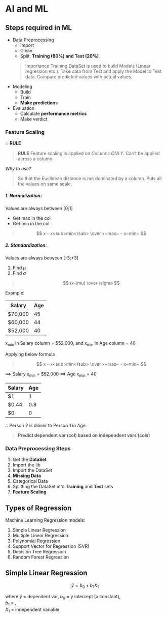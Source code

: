 # AI and ML

## Steps required in ML
* Data Preprocessing
  * Import
  * Clean
  * Split: **Training (80%) and Test (20%)**
  >Importance
  Training DataSet is used to build Models (Linear regression etc.).
  Take data from Test and apply the Model to Test data.
  Compare predicted values with actual values.
* Modeling
  * Build
  * Train
  * **Make predictions**
* Evaluation
  * Calculate **performance metrics**
  * Make verdict

### Feature Scaling
💡 <span style="color:'#FF0000'"> **RULE** </span>
> <span style="color:'red'">**RULE** </span>
> Feature scaling is applied on *Columns ONLY*. Can’t be applied across a column.

*Why to use?*
> So that the Euclidean distance is not dominated by a column. Puts all the values on same scale.

##### 1. Normalization: 
Values are always between [0;1]
* Get max in the col
* Get min in the col
> $$ x - x<sub>min</sub> \over x~max~ - x~min~ $$
##### 2. Standardization: 
Values are always between [-3;+3]
1. Find $\mu$
2. Find $\sigma$
> $$ (x-\mu) \over \sigma $$

Example:

| Salary      | Age         |
| ----------- | ----------- |
| $70,000     | 45       |
| $60,000     | 44        |
| $52,000     | 40        |

x<sub>min</sub> in Salary column = $52,000, and x<sub>min</sub> in Age column = 40

Applying below formula
> $$ x - x<sub>min</sub> \over x~max~ - x~min~ $$

$\implies$ Salary x<sub>min</sub> = $52,000
$\implies$ Age x<sub>min</sub> = 40 

| Salary      | Age         |
| ----------- | ----------- |
| $1     | 1       |
| $0.44     | 0.8        |
| $0     | 0        |

$\therefore$ Person 2 is closer to Person 1 in Age.

> **Predict dependent var (col) based on independent vars (cols)**

### Data Preprocessing Steps
1. Get the **DataSet**
2. Import the lib
3. Import the DataSet
4. **Missing Data**
5. Categorical Data
6. Splitting the DataSet into **Training** and **Test** sets
7. **Feature Scaling**

## Types of Regression
Machine Learning Regression models:
1. Simple Linear Regression
2. Multiple Linear Regression
3. Polynomial Regression
4. Support Vector for Regression (SVR)
5. Decision Tree Regression
6. Random Forest Regression

## Simple Linear Regression
$$
\hat{y} = b_0 + b_1 X_1
$$

where $\hat{y}$ = dependent var, 
  $b_0$ = y intercept (a constant), <br>
  $b_1$ = , <br>
  $X_1$ = independent variable <br>

